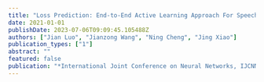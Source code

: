 ```yaml
---
title: "Loss Prediction: End-to-End Active Learning Approach For Speech Recognition"
date: 2021-01-01
publishDate: 2023-07-06T09:09:45.105488Z
authors: ["Jian Luo", "Jianzong Wang", "Ning Cheng", "Jing Xiao"]
publication_types: ["1"]
abstract: ""
featured: false
publication: "*International Joint Conference on Neural Networks, IJCNN 2021, Shenzhen, China, July 18-22, 2021*"
---
```


